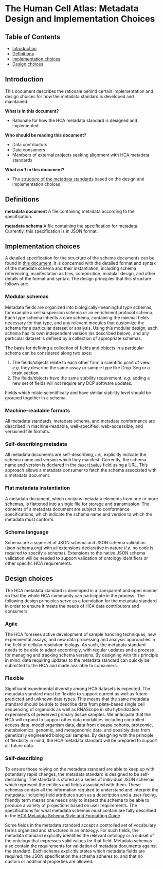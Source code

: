 # The Human Cell Atlas: Metadata Design and Implementation Choices

## Table of Contents
- [Introduction](#introduction)
- [Definitions](#definitions)
- [Implementation choices](#implementation-choices)
- [Design choices](#design-choices)

## Introduction

This document describes the rationale behind certain implementation and design choices for how the metadata standard is developed and maintained.

**What is in this document?**
- Rationale for how the HCA metadata standard is designed and implemented

**Who should be reading this document?**
 - Data contributors
 - Data consumers
 - Members of external projects seeking alignment with HCA metadata standards

**What *isn't* in this document?**
- The [structure of the metadata standards](structure.md) based on the design and implementation choices
 
## Definitions

**metadata document**  A file containing metadata according to the specification.

**metadata schema**  A file containing the specification for metadata. Currently, this specification is in JSON format.

## Implementation choices

A detailed specification for the structure of the schema documents can be found in [this document](https://docs.google.com/document/d/1pxQj7BfM8HHgD4ilm4dlvZuZATfJkNC5s_-TUoA4lYA/edit?usp=sharing). It is concerned with the detailed format and syntax of the metadata schema and their instantiation, including schema referencing, manifestation as files, composition, modular design, and other details of the format and syntax. The design principles that this structure follows are:

### Modular schemas

Metadata fields are organized into biologically-meaningful *type* schemas, for example a cell suspension schema or an enrichment protocol schema. Each type schema inherits a  core schema, containing the minimal fields necessary for that type, and any relevant modules that customize the schema for a particular dataset or analysis. Using this modular design, each schema has its own independent version (as described below), and any particular dataset is defined by a collection of appropriate schemas.

The basis for defining a collection of fields and objects in a particular schema can be considered along two axes: 
 1. The fields/objects relate to each other from a scientific point of view. *e.g.* they describe the same assay or sample type like Drop-Seq or a brain section.
 1. The fields/objects have the same stability requirement. *e.g.* adding a new set of fields will not require any DCP software updates. 
 
 Fields which relate scientifically and have similar stability level should be grouped together in a schema.

### Machine-readable formats

All metadata standards, metadata schema, and metadata conformance are described in machine-readable, well-specified, web-accessible, and versioned file formats.

### Self-describing metadata

All metadata documents are self-describing, *i.e.*, explicitly indicate the schema name and version which they manifest. Currently, the schema name and version is declared in the `describedBy` field using a URL. This approach allows a metadata consumer to fetch the schema associated with a metadata document.

### Flat metadata instantiation

A metadata document, which contains metadata elements from one or more schemas, is flattened into a single file for storage and transmission. The contents of a metadata document are subject to conformance specifications, which indicate the schema name and version to which the metadata must conform.

### Schema language

Schema are a superset of JSON schema and JSON schema validation (json-schema.org) with all extensions declarative in nature (*i.e.* no code is required to specify a schema). Extensions to the native JSON schema validation will be needed to support validation of ontology identifiers or other specific HCA requirements. 

## Design choices

The HCA metadata standard is developed in a transparent and open manner so that the whole HCA community can participate in the process. The following design principles serve as a foundation for the metadata standard in order to ensure it meets the needs of HCA data contributors and consumers.

### Agile

The HCA foresees active development of sample handling techniques, new experimental assays, and new data processing and analysis approaches in the field of cellular resolution biology. As such, the metadata standard needs to be able to adapt accordingly, with regular updates and a process for managing and tracking schema versions. By designing with this principle in mind, data requiring updates to the metadata standard can quickly be submitted to the HCA and made available to consumers.

### Flexible

Significant experimental diversity among HCA datasets is expected. The metadata standard must be flexible to support current as well as future predicted and unknown data types. This means that the same metadata standard should be able to describe data from plate-based single cell sequencing of organoids as well as RNAScope in situ hybridization experiments of preserved primary tissue samples. We anticipate that the HCA will expand to support other data modalities including controlled access data, model organism data, data from disease cohorts, proteomic, metabolomics, genomic, and metagenomic data, and possibly data from genetically engineered biological samples. By designing with the principle of flexibility in mind, the HCA metadata standard will be prepared to support all future data.

### Self-describing

To ensure those relying on the metadata standard are able to keep up with potentially rapid changes, the metadata standard is designed to be self-describing. The standard is stored as a series of individual JSON schemas which represent the entities and fields associated with them. These schemas contain all the information required to understand and interpret the metadata. Including field attributes such as a description and a user-facing, friendly term means one needs only to inspect the schema to be able to produce a variety of projections based on user requirements. The specifications for what metadata schemas must contain are fully described in the [HCA Metadata Schema Style and Formatting Guide](schema_style_guide.md).

Some fields in the metadata standard accept a controlled set of vocabulary terms organized and structured in an ontology. For such fields, the metadata standard explicitly identifies the relevant ontology or a subset of the ontology that expresses valid values for that field. Metadata schemas also contain the requirements for validation of metadata documents against the standard. Each schema explicitly states which metadata fields are required, the JSON specification the schema adheres to, and that no custom or additional properties are allowed.
